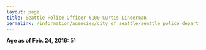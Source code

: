 ```yaml
---
layout: page
title: Seattle Police Officer 6100 Curtis Linderman
permalink: /information/agencies/city_of_seattle/seattle_police_department/copbook/6100/
---
```


**Age as of Feb. 24, 2016:** 51
